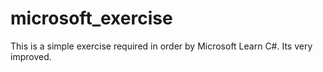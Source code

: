 # microsoft_exercise
This is a simple exercise required in order by Microsoft Learn C#. Its very improved.

